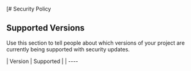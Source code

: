 [# Security Policy

## Supported Versions

Use this section to tell people about which versions of your project are
currently being supported with security updates.

| Version | Supported          |
| ----